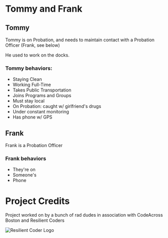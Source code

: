 # Tommy and Frank

## Tommy

Tommy is on Probation, and needs to maintain contact with a Probation Officer (Frank,
see below)

He used to work on the docks.

### Tommy behaviors: 

* Staying Clean
* Working Full-Time
* Takes Public Transportation
* Joins Programs and Groups
* Must stay local
* On Probation: caught w/ girlfriend's drugs
* Under constant monitoring
* Has phone w/ GPS

## Frank

Frank is a Probation Officer

### Frank behaviors

* They're on 
* Someone's 
* Phone

# Project Credits

Project worked on by a bunch of rad dudes in association with CodeAcross Boston
and Resilient Coders

![Resilient Coder Logo](https://resilientcoders.s3.amazonaws.com/i/logo_skull.png)
